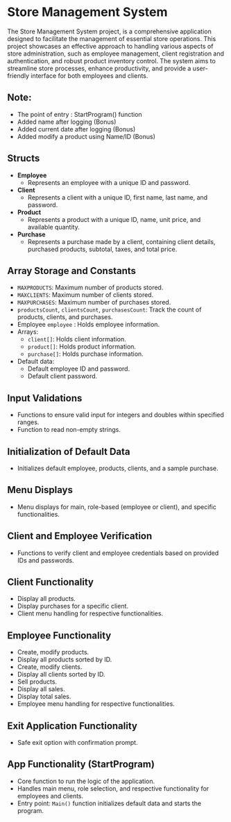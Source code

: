 
# Store Management System
The Store Management System project, is a comprehensive application designed to facilitate the management of essential store operations. This project showcases an effective approach to handling various aspects of store administration, such as employee management, client registration and authentication, and robust product inventory control. The system aims to streamline store processes, enhance productivity, and provide a user-friendly interface for both employees and clients.
## Note:
- The point of entry : StartProgram() function
- Added name after logging (Bonus)
- Added current date after logging (Bonus)
- Added modify a product using Name/ID (Bonus)

## Structs

- **Employee**
  - Represents an employee with a unique ID and password.
- **Client**
  - Represents a client with a unique ID, first name, last name, and password.
- **Product**
  - Represents a product with a unique ID, name, unit price, and available quantity.
- **Purchase**
  - Represents a purchase made by a client, containing client details, purchased products, subtotal, taxes, and total price.

## Array Storage and Constants

- `MAXPRODUCTS`: Maximum number of products stored.
- `MAXCLIENTS`: Maximum number of clients stored.
- `MAXPURCHASES`: Maximum number of purchases stored.
- `productsCount`, `clientsCount`, `purchasesCount`: Track the count of products, clients, and purchases.
- Employee `employee` : Holds employee information.
- Arrays:
  - `client[]`: Holds client information.
  - `product[]`: Holds product information.
  - `purchase[]`: Holds purchase information.
- Default data:
  - Default employee ID and password.
  - Default client password.

## Input Validations

- Functions to ensure valid input for integers and doubles within specified ranges.
- Function to read non-empty strings.

## Initialization of Default Data

- Initializes default employee, products, clients, and a sample purchase.

## Menu Displays

- Menu displays for main, role-based (employee or client), and specific functionalities.

## Client and Employee Verification

- Functions to verify client and employee credentials based on provided IDs and passwords.

## Client Functionality

- Display all products.
- Display purchases for a specific client.
- Client menu handling for respective functionalities.

## Employee Functionality

- Create, modify products.
- Display all products sorted by ID.
- Create, modify clients.
- Display all clients sorted by ID.
- Sell products.
- Display all sales.
- Display total sales.
- Employee menu handling for respective functionalities.

## Exit Application Functionality

- Safe exit option with confirmation prompt.

## App Functionality (StartProgram)

- Core function to run the logic of the application.
- Handles main menu, role selection, and respective functionality for employees and clients.
- Entry point: `Main()` function initializes default data and starts the program.

